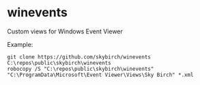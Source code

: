 # winevents

Custom views for Windows Event Viewer

Example:

    git clone https://github.com/skybirch/winevents C:\repos\public\skybirch\winevents
    robocopy /S "C:\repos\public\skybirch\winevents" "C:\ProgramData\Microsoft\Event Viewer\Views\Sky Birch" *.xml
